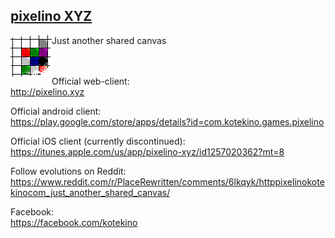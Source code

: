 ## <a href="http://pixelino.kotekino.com">pixelino XYZ</a>
Just another shared canvas
<img src="https://raw.githubusercontent.com/kotekino/pixelino/master/img/logo.png" align="left"> 
<br /><br /><br />

Official web-client:<br />
http://pixelino.xyz<br />

Official android client:<br />
https://play.google.com/store/apps/details?id=com.kotekino.games.pixelino

Official iOS client (currently discontinued):<br />
https://itunes.apple.com/us/app/pixelino-xyz/id1257020362?mt=8

Follow evolutions on Reddit:<br />
https://www.reddit.com/r/PlaceRewritten/comments/6lkqyk/httppixelinokotekinocom_just_another_shared_canvas/

Facebook:<br />
https://facebook.com/kotekino
